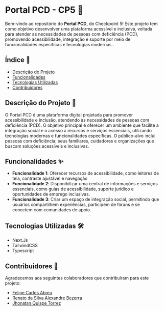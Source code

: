 # Portal PCD - CP5 🚀

Bem-vindo ao repositório do **Portal PCD**, do Checkpoint 5! Este projeto tem como objetivo desenvolver uma plataforma acessível e inclusiva, voltada para atender as necessidades de pessoas com deficiência (PCD), promovendo acessibilidade, integração e suporte por meio de funcionalidades específicas e tecnologias modernas..

## Índice 📑

- [Descrição do Projeto](#descrição-do-projeto-)
- [Funcionalidades](#funcionalidades-)
- [Tecnologias Utilizadas](#tecnologias-utilizadas-)
- [Contribuidores](#contribuidores-)

## Descrição do Projeto 📝

O Portal PCD é uma plataforma digital projetada para promover acessibilidade e inclusão, atendendo às necessidades de pessoas com deficiência (PCD). O objetivo principal é oferecer um ambiente que facilite a integração social e o acesso a recursos e serviços essenciais, utilizando tecnologias modernas e funcionalidades específicas. O público-alvo inclui pessoas com deficiência, seus familiares, cuidadores e organizações que buscam soluções acessíveis e inclusivas.

## Funcionalidades ✨
 
- **Funcionalidade 1**: Oferecer recursos de acessibilidade, como leitores de tela, contraste ajustável e navegação
- **Funcionalidade 2**: Disponibilizar uma central de informações e serviços essenciais, como guias de acessibilidade, suporte jurídico e oportunidades de emprego inclusivas.
- **Funcionalidade 3**: Criar um espaço de integração social, permitindo que usuários compartilhem experiências, participem de fóruns e se conectem com comunidades de apoio.
 
## Tecnologias Utilizadas 🛠️
 
- Next.Js
- TailwindCSS
- Typescript
 
## Contribuidores 🤝
 
Agradecemos aos seguintes colaboradores que contribuíram para este projeto:
 
- [Felipe Carlos Abreu](https://github.com/felipecarlos1)
- [Renato da Silva Alexandre Bezerra](https://github.com/Renato-005)
- [Jhonatan Quispe Torrez]( https://github.com/JhowQT)

